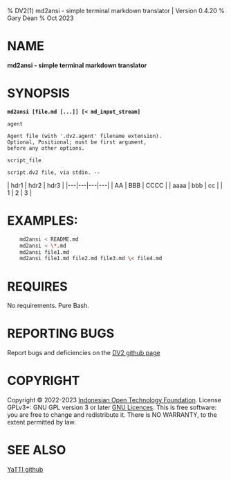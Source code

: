 % DV2(1) md2ansi - simple terminal markdown translator | Version 0.4.20
% Gary Dean
% Oct 2023

# NAME
**md2ansi - simple terminal markdown translator**
# SYNOPSIS
**`md2ansi [file.md [...]] [< md_input_stream]`**

  `agent`

    Agent file (with '.dv2.agent' filename extension).
    Optional, Positional; must be first argument,
    before any other options.

  `script_file`

    script.dv2 file, via stdin. --

| hdr1 | hdr2 | hdr3 |
|---|---|---|---|
| AA | BBB | CCCC |
| aaaa | bbb | cc |
| 1 | 2 | 3 |

# EXAMPLES:
```bash
    md2ansi < README.md
    md2ansi < \*.md
    md2ansi file1.md
    md2ansi file1.md file2.md file3.md \< file4.md
```


# REQUIRES
No requirements. Pure Bash.

# REPORTING BUGS
Report bugs and deficiencies on the [DV2 github page](https://github.com/Open-Technology-Foundation/md2ansi)

# COPYRIGHT
Copyright © 2022-2023 [Indonesian Open Technology Foundation](https://yatti.id).  License GPLv3+: GNU GPL version 3 or later [GNU Licences](https://gnu.org/licenses/gpl.html).  This is free software: you are free to change and redistribute it.  There is NO WARRANTY, to the extent permitted by law.

# SEE ALSO
  [YaTTI github](https://github.com/Open-Technology-Foundation/)

